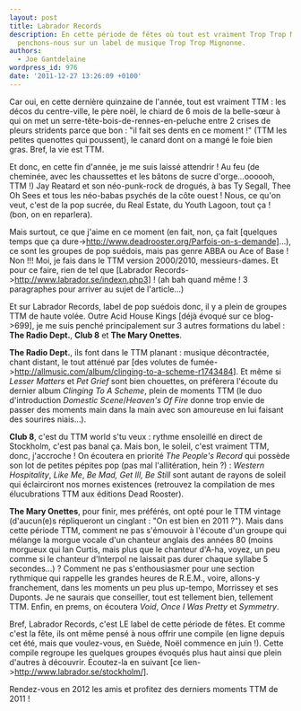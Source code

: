 ```yaml
---
layout: post
title: Labrador Records
description: En cette période de fêtes où tout est vraiment Trop Trop Mignon (TTM),
  penchons-nous sur un label de musique Trop Trop Mignonne.
authors:
  - Joe Gantdelaine
wordpress_id: 976
date: '2011-12-27 13:26:09 +0100'
---
```

Car oui, en cette dernière quinzaine de l'année, tout est vraiment TTM : les décos du centre-ville, le père noël, le chiard de 6 mois de la belle-sœur à qui on met un serre-tête-bois-de-rennes-en-peluche entre 2 crises de pleurs stridents parce que bon : "il fait ses dents en ce moment !" (TTM les petites quenottes qui poussent), le canard dont on a mangé le foie bien gras. Bref, la vie est TTM.

Et donc, en cette fin d'année, je me suis laissé attendrir ! Au feu (de cheminée, avec les chaussettes et les bâtons de sucre d'orge...oooooh, TTM !) Jay Reatard et son néo-punk-rock de drogués, à bas Ty Segall, Thee Oh Sees et tous les néo-babas psychés de la côte ouest ! Nous, ce qu'on veut, c'est de la pop sucrée, du Real Estate, du Youth Lagoon, tout ça ! (bon, on en reparlera).

Mais surtout, ce que j'aime en ce moment (en fait, non, ça fait [quelques temps que ça dure->http://www.deadrooster.org/Parfois-on-s-demande]...), ce sont les groupes de pop suédois, mais pas genre ABBA ou Ace of Base ! Non !!! Moi, je fais dans le TTM version 2000/2010, messieurs-dames. Et pour ce faire, rien de tel que [Labrador Records->http://www.labrador.se/indexn.php3] ! (ah bah quand même ! 3 paragraphes pour arriver au sujet de l'article...)

Et sur Labrador Records, label de pop suédois donc, il y a plein de groupes TTM de haute volée. Outre Acid House Kings [déjà évoqué sur ce blog->699], je me suis penché principalement sur 3 autres formations du label : __The Radio Dept.__, __Club 8__ et __The Mary Onettes__.

__The Radio Dept.__, ils font dans le TTM planant : musique décontractée, chant distant, le tout atténué par [des volutes de fumée->http://allmusic.com/album/clinging-to-a-scheme-r1743484]. Et même si *Lesser Matters* et *Pet Grief* sont bien chouettes, on préfèrera l'écoute du dernier album *Clinging To A Scheme*, plein de moments TTM (le duo d'introduction *Domestic Scene*/*Heaven's Of Fire* donne trop envie de passer des moments main dans la main avec son amoureuse en lui faisant des sourires niais...).

__Club 8__, c'est du TTM world s'tu veux : rythme ensoleillé en direct de Stockholm, c'est pas banal ça. Mais bon, le soleil, c'est vraiment TTM, donc, j'accroche ! On écoutera en priorité *The People's Record* qui possède son lot de petites pépites pop (pas mal l'allitération, hein ?) : *Western Hospitality*, *Like Me*, *Be Mad, Get Ill, Be Still* sont autant de rayons de soleil qui éclairciront nos mornes existences (retrouvez la compilation de mes élucubrations TTM aux éditions Dead Rooster).

__The Mary Onettes__, pour finir, mes préférés, ont opté pour le TTM vintage (d'aucun(e)s répliqueront un cinglant : "On est bien en 2011 ?"). Mais dans cette période TTM, comment ne pas s'émouvoir à l'écoute d'un groupe qui mélange la morgue vocale d'un chanteur anglais des années 80 (moins morgueux qui Ian Curtis, mais plus que le chanteur d'A-ha, voyez, un peu comme si le chanteur d'Interpol ne laissait pas durer chaque syllabe 5 secondes...) ? Comment ne pas s'enthousiasmer pour une section rythmique qui rappelle les grandes heures de R.E.M., voire, allons-y franchement, dans les moments un peu plus up-tempo, Morrissey et ses Duponts. Je ne saurais que conseiller, tout est tellement bien, tellement TTM. Enfin, en prems, on écoutera *Void*, *Once I Was Pretty* et *Symmetry*.

Bref, Labrador Records, c'est LE label de cette période de fêtes. Et comme c'est la fête, ils ont même pensé à nous offrir une compile (en ligne depuis cet été, mais que voulez-vous, en Suède, Noël commence en juin !). Cette compile regroupe les quelques groupes évoqués plus haut ainsi que plein d'autres à découvrir. Écoutez-la en suivant [ce lien->http://www.labrador.se/stockholm/].

Rendez-vous en 2012 les amis et profitez des derniers moments TTM de 2011 !
